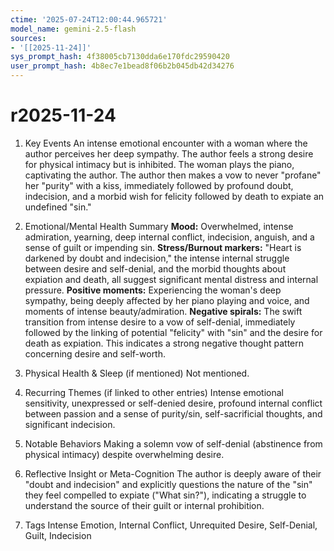 ```yaml
---
ctime: '2025-07-24T12:00:44.965721'
model_name: gemini-2.5-flash
sources:
- '[[2025-11-24]]'
sys_prompt_hash: 4f38005cb7130dda6e170fdc29590420
user_prompt_hash: 4b8ec7e1bead8f06b2b045db42d34276
---
```

# r2025-11-24

1. Key Events
An intense emotional encounter with a woman where the author perceives her deep sympathy. The author feels a strong desire for physical intimacy but is inhibited. The woman plays the piano, captivating the author. The author then makes a vow to never "profane" her "purity" with a kiss, immediately followed by profound doubt, indecision, and a morbid wish for felicity followed by death to expiate an undefined "sin."

2. Emotional/Mental Health Summary
**Mood:** Overwhelmed, intense admiration, yearning, deep internal conflict, indecision, anguish, and a sense of guilt or impending sin.
**Stress/Burnout markers:** "Heart is darkened by doubt and indecision," the intense internal struggle between desire and self-denial, and the morbid thoughts about expiation and death, all suggest significant mental distress and internal pressure.
**Positive moments:** Experiencing the woman's deep sympathy, being deeply affected by her piano playing and voice, and moments of intense beauty/admiration.
**Negative spirals:** The swift transition from intense desire to a vow of self-denial, immediately followed by the linking of potential "felicity" with "sin" and the desire for death as expiation. This indicates a strong negative thought pattern concerning desire and self-worth.

3. Physical Health & Sleep (if mentioned)
Not mentioned.

4. Recurring Themes (if linked to other entries)
Intense emotional sensitivity, unexpressed or self-denied desire, profound internal conflict between passion and a sense of purity/sin, self-sacrificial thoughts, and significant indecision.

5. Notable Behaviors
Making a solemn vow of self-denial (abstinence from physical intimacy) despite overwhelming desire.

6. Reflective Insight or Meta-Cognition
The author is deeply aware of their "doubt and indecision" and explicitly questions the nature of the "sin" they feel compelled to expiate ("What sin?"), indicating a struggle to understand the source of their guilt or internal prohibition.

7. Tags
Intense Emotion, Internal Conflict, Unrequited Desire, Self-Denial, Guilt, Indecision